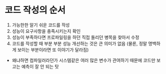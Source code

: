 # 코드 작성의 순서
1. 가능한한 알기 쉬운 코드를 작성
2. 성능이 요구사항을 충족시키는지 확인
3. 성능이 부족하다면 프로파일링을 하던 직접 돌리던 병목을 찾아서 수정
4. 코드를 작성할 때 부분 부분 성능 개선하는 것은 큰 의미가 없음 (물론, 정말 명백하게 보이는 부분이라면 또 이야기가 달라짐)
  - 왜냐하면 컴파일러라던가 시스템같은 여러 많은 변수가 관여하기 때문에 코드만 보고는 예측이 잘 안 되는 탓